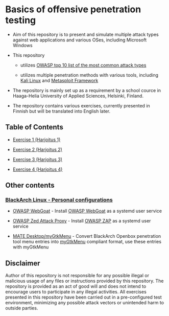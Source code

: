 # Basics of offensive penetration testing

- Aim of this repository is to present and simulate multiple attack types against web applications and various OSes, including Microsoft Windows

- This repository 

  - utilizes [OWASP top 10 list of the most common attack types](https://www.owasp.org/images/7/72/OWASP_Top_10-2017_%28en%29.pdf.pdf)

  - utilizes multiple penetration methods with various tools, including [Kali Linux](https://www.kali.org) and [Metasploit Framework](https://www.metasploit.com)

- The repository is mainly set up as a requirement by a school cource in Haaga-Helia University of Applied Sciences, Helsinki, Finland.

- The repository contains various exercises, currently presented in Finnish but will be translated into English later.

## Table of Contents

- [Exercise 1 (Harjoitus 1)](exercises/h1.md)

- [Exercise 2 (Harjoitus 2)](exercises/h2.md)

- [Exercise 3 (Harjoitus 3)](exercises/h3.md)

- [Exercise 4 (Harjoitus 4)](exercises/h4.md)

## Other contents

### [BlackArch Linux - Personal configurations](blackarch/)

  - [OWASP WebGoat](blackarch/webgoat) - Install [OWASP WebGoat](https://www.owasp.org/index.php/Category:OWASP_WebGoat_Project) as a systemd user service
  
  - [OWASP Zed Attack Proxy](blackarch/zaproxy-systemd) - Install [OWASP ZAP](https://www.owasp.org/index.php/OWASP_Zed_Attack_Proxy_Project) as a systemd user service
  
  - [MATE Desktop/myGtkMenu](blackarch/mate-desktop) - Convert BlackArch Openbox penetration tool menu entries into [myGtkMenu](https://sites.google.com/site/jvinla/mygtkmenu) compliant format, use these entries with myGtkMenu

## Disclaimer

Author of this repository is not responsible for any possible illegal or malicious usage of any files or instructions provided by this repository. The repository is provided as an act of good will and does not intend to encourage users to participate in any illegal activities. All exercises presented in this repository have been carried out in a pre-configured test environment, minimizing any possible attack vectors or unintended harm to outside parties.
